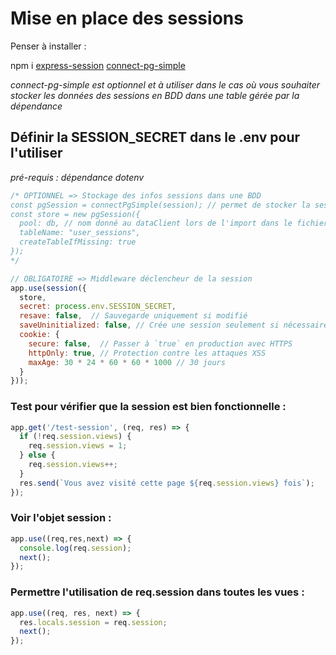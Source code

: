# Mise en place des sessions

Penser à installer :

npm i [express-session](https://www.npmjs.com/package/express-session) [connect-pg-simple](https://www.npmjs.com/package/connect-pg-simple)

*connect-pg-simple est optionnel et à utiliser dans le cas où vous souhaiter stocker les données des sessions en BDD dans une table gérée par la dépendance*

## Définir la SESSION_SECRET dans le .env pour l'utiliser 

*pré-requis : dépendance dotenv*
```js
/* OPTIONNEL => Stockage des infos sessions dans une BDD
const pgSession = connectPgSimple(session); // permet de stocker la session dans la pool référencée, ici db
const store = new pgSession({
  pool: db, // nom donné au dataClient lors de l'import dans le fichier js de l'app
  tableName: "user_sessions",
  createTableIfMissing: true
});
*/

// OBLIGATOIRE => Middleware déclencheur de la session
app.use(session({
  store,
  secret: process.env.SESSION_SECRET,
  resave: false,  // Sauvegarde uniquement si modifié
  saveUninitialized: false, // Crée une session seulement si nécessaire
  cookie: {
    secure: false,  // Passer à `true` en production avec HTTPS
    httpOnly: true, // Protection contre les attaques XSS
    maxAge: 30 * 24 * 60 * 60 * 1000 // 30 jours
  }
}));
```

### Test pour vérifier que la session est bien fonctionnelle :
```js
app.get('/test-session', (req, res) => {
  if (!req.session.views) {
    req.session.views = 1;
  } else {
    req.session.views++;
  }
  res.send(`Vous avez visité cette page ${req.session.views} fois`);
});
```
### Voir l'objet session : 
```js
app.use((req,res,next) => {
  console.log(req.session);
  next();  
});
```

### Permettre l'utilisation de req.session dans toutes les vues :
```js
app.use((req, res, next) => {
  res.locals.session = req.session;
  next();
});
```
